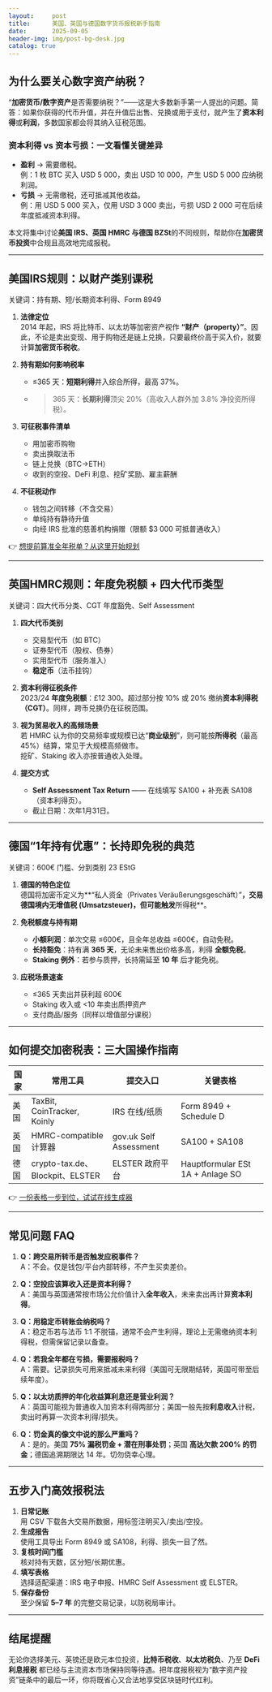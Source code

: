 ```yaml
---
layout:     post
title:      美国、英国与德国数字货币报税新手指南
date:       2025-09-05
header-img: img/post-bg-desk.jpg
catalog: true
---
```


## 为什么要关心数字资产纳税？

“**加密货币/数字资产**是否需要纳税？”——这是大多数新手第一人提出的问题。简答：如果你获得的代币升值，并在升值后出售、兑换或用于支付，就产生了**资本利得**或**利润**，多数国家都会将其纳入征税范围。  

### 资本利得 vs 资本亏损：一文看懂关键差异
- **盈利** → 需要缴税。  
  例：1 枚 BTC 买入 USD 5 000，卖出 USD 10 000，产生 USD 5 000 应纳税利润。  
- **亏损** → 无需缴税，还可抵减其他收益。  
  例：用 USD 5 000 买入，仅用 USD 3 000 卖出，亏损 USD 2 000 可在后续年度抵减资本利得。

本文将集中讨论**美国 IRS、英国 HMRC 与德国 BZSt**的不同规则，帮助你在**加密货币投资**中合规且高效地完成报税。

---

## 美国IRS规则：以财产类别课税

关键词：持有期、短/长期资本利得、Form 8949

1. **法律定位**  
   2014 年起，IRS 将比特币、以太坊等加密资产视作 **“财产（property）”**。因此，不论是卖出变现、用于购物还是链上兑换，只要最终价高于买入价，就要计算**加密货币税收**。

2. **持有期如何影响税率**  
   - ≤365 天：**短期利得**并入综合所得，最高 37%。  
   - >365 天：**长期利得**顶尖 20%（高收入人群外加 3.8% 净投资所得税）。

3. **可征税事件清单**  
   - 用加密币购物  
   - 卖出换取法币  
   - 链上兑换（BTC→ETH）  
   - 收到的空投、DeFi 利息、挖矿奖励、雇主薪酬  

4. **不征税动作**  
   - 钱包之间转移（不含交易）  
   - 单纯持有静待升值  
   - 向经 IRS 批准的慈善机构捐赠（限额 $3 000 可抵普通收入）

👉 [想提前算准全年税单？从这里开始规划](https://okxdog.com/)

---

## 英国HMRC规则：年度免税额 + 四大代币类型

关键词：四大代币分类、CGT 年度豁免、Self Assessment

1. **四大代币类别**  
   - 交易型代币（如 BTC）  
   - 证券型代币（股权、债券）  
   - 实用型代币（服务准入）  
   - **稳定币**（法币挂钩）

2. **资本利得征税条件**  
   2023/24 **年度免税额**：£12 300。超过部分按 10% 或 20% 缴纳**资本利得税（CGT）**。同样，跨币兑换仍在征税范围。

3. **视为贸易收入的高频场景**  
   若 HMRC 认为你的交易频率或规模已达“**商业级别**”，则可能按**所得税**（最高 45%）结算，常见于大规模高频做市。  
   挖矿、Staking 收入亦按普通收入处理。

4. **提交方式**  
   - **Self Assessment Tax Return** —— 在线填写 SA100 + 补充表 SA108（资本利得页）。  
   - 截止日期：次年1月31日。

---

## 德国“1年持有优惠”：长持即免税的典范

关键词：600€ 门槛、分到类别 23 EStG

1. **德国的特色定位**  
   德国将加密币定义为**“私人资金（Privates Veräußerungsgeschäft）”**，交易德国境内无增值税 (Umsatzsteuer)，但可能触发**所得税**。

2. **免税额度与持有期**  
   - **小额利润**：单次交易 ≤600€，且全年总收益 ≤600€，自动免税。  
   - **长持豁免**：持有满 **365 天**，无论未来售出价格多高，利得 **全额免税**。  
   - **Staking 例外**：若参与质押，长持需延至 **10 年** 后才能免税。

3. **应税场景速查**  
   - ≤365 天卖出并获利超 600€  
   - Staking 收入或 <10 年卖出质押资产  
   - 支付商品/服务（同样以增值部分课税）

---

## 如何提交加密税表：三大国操作指南

| 国家 | 常用工具 | 提交入口 | 关键表格 |
|------|-----------|----------|----------|
| 美国 | TaxBit, CoinTracker, Koinly | IRS 在线/纸质 | Form 8949 + Schedule D |
| 英国 | HMRC-compatible 计算器 | gov.uk Self Assessment | SA100 + SA108 |
| 德国 | crypto-tax.de、Blockpit、ELSTER | ELSTER 政府平台 | Hauptformular ESt 1A + Anlage SO |

👉 [一份表格一步到位，试试在线生成器](https://okxdog.com/)

---

## 常见问题 FAQ

1. **Q：跨交易所转币是否触发应税事件？**  
   A：不会。仅是钱包/平台内部转移，不产生买卖差价。

2. **Q：空投应该算收入还是资本利得？**  
   A：美国与英国通常按市场公允价值计入**全年收入**，未来卖出再计算**资本利得**。

3. **Q：用稳定币转账会纳税吗？**  
   A：稳定币若与法币 1:1 不脱锚，通常不会产生利得，理论上无需缴纳资本利得税，但需保留记录以备查。

4. **Q：若我全年都在亏损，需要报税吗？**  
   A：需要。记录损失可用来抵减未来利得（美国可无限期结转，英国可带至后续年度）。

5. **Q：以太坊质押的年化收益算利息还是营业利润？**  
   A：英国可能视为普通收入加资本利得两部分；美国一般先按**利息收入**计税，卖出时再算一次资本利得/损失。

6. **Q：罚金真的像文中说的那么严重吗？**  
   A：是的。美国 **75% 漏税罚金 + 潜在刑事处罚**；英国 **高达欠款 200% 的罚金**；德国追溯期限达 14 年。切勿侥幸心理。

---

## 五步入门高效报税法

1. **日常记账**  
   用 CSV 下载各大交易所数据，用标签注明买入/卖出/空投。  
2. **生成报告**  
   使用工具导出 Form 8949 或 SA108，利得、损失一目了然。  
3. **复核时间门槛**  
   核对持有天数，区分短/长期优惠。  
4. **填写表格**  
   选择适配渠道：IRS 电子申报、HMRC Self Assessment 或 ELSTER。  
5. **保存备份**  
   至少保留 **5–7 年** 的完整交易记录，以防税局审计。

---

## 结尾提醒

无论你选择美元、英镑还是欧元本位投资，**比特币税收**、**以太坊税负**、乃至 **DeFi 利息报税** 都已经与主流资本市场保持同等待遇。把年度报税视为“数字资产投资”链条中的最后一环，你将既省心又合法地享受区块链时代红利。
